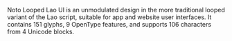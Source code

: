 Noto Looped Lao UI is an unmodulated design in the more traditional looped variant of the Lao script, suitable for app and website user interfaces. It contains 151 glyphs, 9 OpenType features, and supports 106 characters from 4 Unicode blocks.